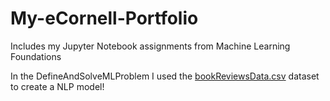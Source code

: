 # My-eCornell-Portfolio
Includes my Jupyter Notebook assignments from Machine Learning Foundations

In the DefineAndSolveMLProblem I used the [bookReviewsData.csv](https://github.com/user-attachments/files/21499136/bookReviewsData.csv) dataset to create a NLP model!

